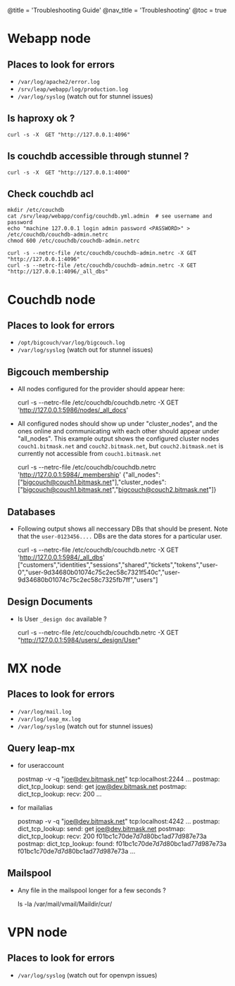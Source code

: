 @title = 'Troubleshooting Guide'
@nav_title = 'Troubleshooting'
@toc = true


Webapp node
===========

Places to look for errors
-------------------------

* `/var/log/apache2/error.log`
* `/srv/leap/webapp/log/production.log`
* `/var/log/syslog` (watch out for stunnel issues)

Is haproxy ok ? 
---------------


    curl -s -X  GET "http://127.0.0.1:4096"

Is couchdb accessible through stunnel ?
---------------------------------------


    curl -s -X  GET "http://127.0.0.1:4000"


Check couchdb acl
-----------------


    mkdir /etc/couchdb
    cat /srv/leap/webapp/config/couchdb.yml.admin  # see username and password
    echo "machine 127.0.0.1 login admin password <PASSWORD>" > /etc/couchdb/couchdb-admin.netrc
    chmod 600 /etc/couchdb/couchdb-admin.netrc

    curl -s --netrc-file /etc/couchdb/couchdb-admin.netrc -X GET "http://127.0.0.1:4096"
    curl -s --netrc-file /etc/couchdb/couchdb-admin.netrc -X GET "http://127.0.0.1:4096/_all_dbs"
    

Couchdb node
============

Places to look for errors
-------------------------

* `/opt/bigcouch/var/log/bigcouch.log`
* `/var/log/syslog` (watch out for stunnel issues)


Bigcouch membership
-------------------

* All nodes configured for the provider should appear here:


    curl -s --netrc-file /etc/couchdb/couchdb.netrc -X GET 'http://127.0.0.1:5986/nodes/_all_docs'

* All configured nodes should show up under "cluster_nodes", and the ones online and communicating with each other should appear under "all_nodes". This example output shows the configured cluster nodes `couch1.bitmask.net` and `couch2.bitmask.net`, but `couch2.bitmask.net` is currently not accessible from `couch1.bitmask.net`


    curl -s --netrc-file /etc/couchdb/couchdb.netrc 'http://127.0.0.1:5984/_membership'
    {"all_nodes":["bigcouch@couch1.bitmask.net"],"cluster_nodes":["bigcouch@couch1.bitmask.net","bigcouch@couch2.bitmask.net"]}



Databases
---------

* Following output shows all neccessary DBs that should be present. Note that the `user-0123456....` DBs are the data stores for a particular user. 


    curl -s --netrc-file /etc/couchdb/couchdb.netrc -X GET 'http://127.0.0.1:5984/_all_dbs' 
    ["customers","identities","sessions","shared","tickets","tokens","user-0","user-9d34680b01074c75c2ec58c7321f540c","user-9d34680b01074c75c2ec58c7325fb7ff","users"]



Design Documents
----------------

* Is User `_design doc` available ?


    curl -s --netrc-file /etc/couchdb/couchdb.netrc -X  GET "http://127.0.0.1:5984/users/_design/User"



MX node
=======

Places to look for errors
-------------------------

* `/var/log/mail.log`
* `/var/log/leap_mx.log`
* `/var/log/syslog` (watch out for stunnel issues)


Query leap-mx
-------------

* for useraccount 


    postmap -v -q  "joe@dev.bitmask.net" tcp:localhost:2244
    ...
    postmap: dict_tcp_lookup: send: get jow@dev.bitmask.net
    postmap: dict_tcp_lookup: recv: 200 
    ...

* for mailalias


    postmap -v -q  "joe@dev.bitmask.net" tcp:localhost:4242
    ...
    postmap: dict_tcp_lookup: send: get joe@dev.bitmask.net
    postmap: dict_tcp_lookup: recv: 200 f01bc1c70de7d7d80bc1ad77d987e73a
    postmap: dict_tcp_lookup: found: f01bc1c70de7d7d80bc1ad77d987e73a
    f01bc1c70de7d7d80bc1ad77d987e73a
    ...



Mailspool
---------

* Any file in the mailspool longer for a few seconds ?


    ls -la /var/mail/vmail/Maildir/cur/


VPN node
========

Places to look for errors
-------------------------

* `/var/log/syslog` (watch out for openvpn issues)


